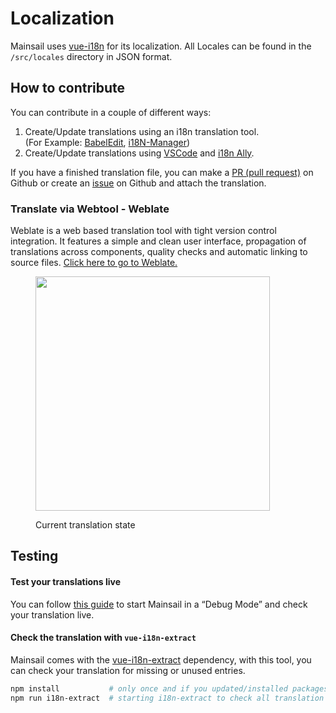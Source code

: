 # Localization

Mainsail uses [vue-i18n](https://kazupon.github.io/vue-i18n/) for its localization. All Locales can be found in the `/src/locales` directory in JSON format.

## How to contribute <a href="#how-to-contribute" id="how-to-contribute"></a>

You can contribute in a couple of different ways:

1. Create/Update translations using an i18n translation tool.\
   (For Example: [BabelEdit](https://www.codeandweb.com/babeledit), [i18N-Manager](https://www.electronjs.org/apps/i18n-manager))
2. Create/Update translations using [VSCode](https://code.visualstudio.com/) and [i18n Ally](https://github.com/lokalise/i18n-ally).

If you have a finished translation file, you can make a [PR (pull request)](https://github.com/mainsail-crew/mainsail/pulls) on Github or create an [issue](https://github.com/mainsail-crew/mainsail/issues) on Github and attach the translation.

### Translate via Webtool - Weblate

Weblate is a web based translation tool with tight version control integration. It features a simple and clean user interface, propagation of translations across components, quality checks and automatic linking to source files. [Click here to go to Weblate.](https://hosted.weblate.org/engage/mainsail/)

<figure><img src="https://hosted.weblate.org/widget/Mainsail/horizontal-auto.svg" alt="" width="375"><figcaption><p>Current translation state</p></figcaption></figure>

## Testing <a href="#testing" id="testing"></a>

#### Test your translations live <a href="#test-your-translations-live" id="test-your-translations-live"></a>

You can follow [this guide](environment.md) to start Mainsail in a “Debug Mode” and check your translation live.

#### Check the translation with `vue-i18n-extract` <a href="#check-the-translation-with-vue-i18n-extract" id="check-the-translation-with-vue-i18n-extract"></a>

Mainsail comes with the [vue-i18n-extract](https://github.com/pixari/vue-i18n-extract) dependency, with this tool, you can check your translation for missing or unused entries.

```bash
npm install           # only once and if you updated/installed packages
npm run i18n-extract  # starting i18n-extract to check all translation files
```
